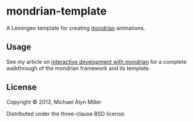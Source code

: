 # mondrian-template

A Leiningen template for creating [mondrian][] animations.

[mondrian]: https://github.com/malyn/mondrian

## Usage

See my article on [interactive development with mondrian][] for a complete walkthrough of the mondrian framework and its template.

[interactive development with mondrian]: http://michaelalynmiller.com/blog/2013/06/25/mondrian/

## License

Copyright &copy; 2013, Michael Alyn Miller

Distributed under the three-clause BSD license.
